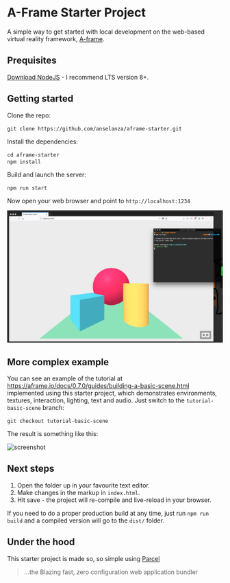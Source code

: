 # A-Frame Starter Project
A simple way to get started with local development on the web-based virtual reality framework, [A-frame](https://aframe.io/).

## Prequisites
[Download NodeJS](https://nodejs.org/en/download/) - I recommend LTS version 8+.

## Getting started
Clone the repo:
```
git clone https://github.com/anselanza/aframe-starter.git
```
Install the dependencies:
```
cd aframe-starter
npm install
```
Build and launch the server:
```
npm run start
```
Now open your web browser and point to `http://localhost:1234`

![screenshot](screenshot.jpg "Just 3 (and a half?) simple steps")

## More complex example
You can see an example of the tutorial at https://aframe.io/docs/0.7.0/guides/building-a-basic-scene.html implemented using this starter project, which demonstrates environments, textures, interaction, lighting, text and audio. Just switch to the `tutorial-basic-scene` branch:
```
git checkout tutorial-basic-scene
```
The result is something like this:

![screenshot](tutorial.gif "tutorial example")

## Next steps

1. Open the folder up in your favourite text editor.
1. Make changes in the markup in `index.html`.
1. Hit save - the project will re-compile and live-reload in your browser.

If you need to do a proper production build at any time, just run `npm run build` and a compiled version will go to the `dist/` folder.

## Under the hood
This starter project is made so, so simple using [Parcel](https://parceljs.org/)
> ...the Blazing fast, zero configuration web application bundler

